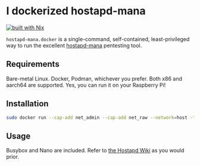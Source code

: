 # I dockerized hostapd-mana
[![built with Nix](https://builtwithnix.org/badge.svg)](https://builtwithnix.org)

`hostapd-mana.docker` is a
single-command,
self-contained,
least-privileged way 
to run the excellent [hostapd-mana](https://github.com/sensepost/hostapd-mana)
pentesting tool.

## Requirements
Bare-metal Linux.
Docker, Podman, whichever you prefer.
Both x86 and aarch64 are supported.
Yes, you can run it on your Raspberry Pi!

## Installation
```sh
sudo docker run --cap-add net_admin --cap-add net_raw --network=host -ti ghcr.io/lourkeur/hostapd-mana.docker
```

## Usage
Busybox and Nano
are included.
Refer to [the Hostapd Wiki](https://github.com/sensepost/hostapd-mana/wiki)
as you would prior.

